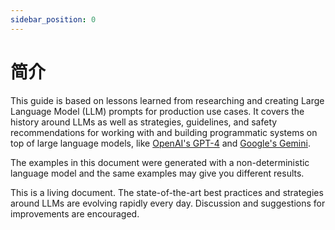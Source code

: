 ```yaml
---
sidebar_position: 0
---
```


# 简介

This guide is based on lessons learned from researching and creating Large Language Model (LLM) prompts for production use cases. It covers the history around LLMs as well as strategies, guidelines, and safety recommendations for working with and building programmatic systems on top of large language models, like [OpenAI's GPT-4](https://openai.com/research/gpt-4) and [Google's Gemini](https://deepmind.google/technologies/gemini/#introduction).

The examples in this document were generated with a non-deterministic language model and the same examples may give you different results.

This is a living document. The state-of-the-art best practices and strategies around LLMs are evolving rapidly every day. Discussion and suggestions for improvements are encouraged.